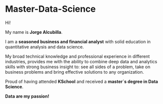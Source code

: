 # Master-Data-Science

Hi!

My name is **Jorge Alcubilla**.

I am a **seasoned business and financial analyst** with solid education in quantitative analysis and data science.

My broad technical knowledge and professional experience in different industries, provides me with the ability to combine deep data and analytics skills with strong business insight to: see all sides of a problem, take on business problems and bring effective solutions to any organization.

Proud of having attended **KSchool** and received a **master´s degree in Data Science**.

**Data are my passion!**
